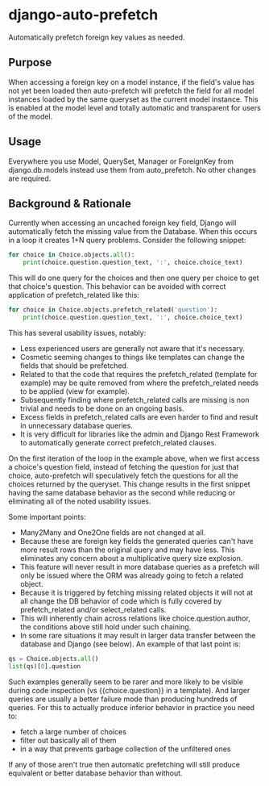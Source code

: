 # django-auto-prefetch
Automatically prefetch foreign key values as needed.

## Purpose

When accessing a foreign key on a model instance, if the field's value has not yet been loaded then auto-prefetch will prefetch the field for all model instances loaded by the same queryset as the current model instance.
This is enabled at the model level and totally automatic and transparent for users of the model.

## Usage

Everywhere you use Model, QuerySet, Manager or ForeignKey from django.db.models instead use them from auto_prefetch. No other changes are required.

## Background & Rationale

Currently when accessing an uncached foreign key field, Django will automatically fetch the missing value from the Database. When this occurs in a loop it creates 1+N query problems. Consider the following snippet:
```python
for choice in Choice.objects.all():
    print(choice.question.question_text, ':', choice.choice_text)
```
This will do one query for the choices and then one query per choice to get that choice's question.
This behavior can be avoided with correct application of prefetch_related like this:
```python
for choice in Choice.objects.prefetch_related('question'):
    print(choice.question.question_text, ':', choice.choice_text)
```
This has several usability issues, notably:
- Less experienced users are generally not aware that it's necessary.
- Cosmetic seeming changes to things like templates can change the fields that should be prefetched.
- Related to that the code that requires the prefetch_related (template for example) may be quite removed from where the prefetch_related needs to be applied (view for example).
- Subsequently finding where prefetch_related calls are missing is non trivial and needs to be done on an ongoing basis.
- Excess fields in prefetch_related calls are even harder to find and result in unnecessary database queries.
- It is very difficult for libraries like the admin and Django Rest Framework to automatically generate correct prefetch_related clauses.

On the first iteration of the loop in the example above, when we first access a choice's question field, instead of fetching the question for just that choice, auto-prefetch will speculatively fetch the questions for all the choices returned by the queryset.
This change results in the first snippet having the same database behavior as the second while reducing or eliminating all of the noted usability issues.

Some important points:
- Many2Many and One2One fields are not changed at all.
- Because these are foreign key fields the generated queries can't have more result rows than the original query and may have less. This eliminates any concern about a multiplicative query size explosion.
- This feature will never result in more database queries as a prefetch will only be issued where the ORM was already going to fetch a related object.
- Because it is triggered by fetching missing related objects it will not at all change the DB behavior of code which is fully covered by prefetch_related and/or select_related calls.
- This will inherently chain across relations like choice.question.author, the conditions above still hold under such chaining.
- In some rare situations it may result in larger data transfer between the database and Django (see below).
An example of that last point is:
```python
qs = Choice.objects.all()
list(qs)[0].question
```
Such examples generally seem to be rarer and more likely to be visible during code inspection (vs {{choice.question}} in a template). And larger queries are usually a better failure mode than producing hundreds of queries.
For this to actually produce inferior behavior in practice you need to:
- fetch a large number of choices
- filter out basically all of them
- in a way that prevents garbage collection of the unfiltered ones

If any of those aren't true then automatic prefetching will still produce equivalent or better database behavior than without.
